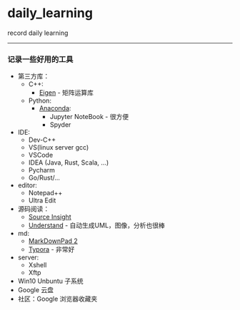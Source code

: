 # daily_learning
record daily learning

   
------------------
### 记录一些好用的工具
- 第三方库：
  - C++:
      - [Eigen](https://eigen.tuxfamily.org/dox/) - 矩阵运算库 
  - Python:
      - [Anaconda](https://www.anaconda.com/):
          - Jupyter NoteBook - 很方便
          - Spyder
- IDE:
  - Dev-C++
  - VS(linux server gcc)
  - VSCode
  - IDEA (Java, Rust, Scala, ...)
  - Pycharm
  - Go/Rust/...
- editor: 
  - Notepad++
  - Ultra Edit
- 源码阅读：
  - [Source Insight](https://www.sourceinsight.com/download/)
  - [Understand](https://scitools.com/features/) - 自动生成UML，图像，分析也很棒
- md: 
  - [MarkDownPad 2](http://markdownpad.com/)
  - [Typora](https://typora.io/) - 非常好
- server:
  - Xshell
  - Xftp
- Win10 Unbuntu 子系统
- Google 云盘
- 社区：Google 浏览器收藏夹
